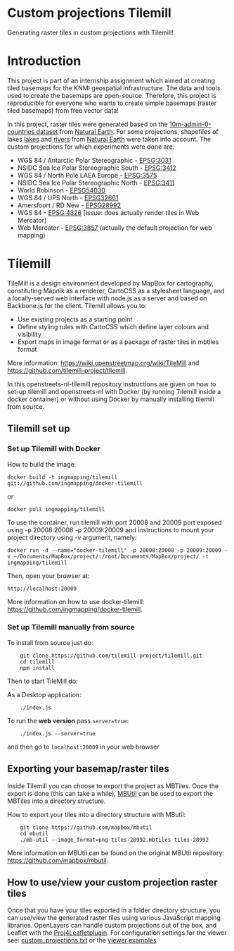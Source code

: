 # Custom projections Tilemill
Generating raster tiles in custom projections with Tilemill! 

# Introduction  

This project is part of an internship assignment which aimed at creating tiled basemaps for the KNMI geospatial infrastructure. The data and tools used to create the basemaps are open-source. Therefore, this project is reproducible for everyone who wants to create simple basemaps (raster tiled basemaps) from free vector data! 

In this project, raster tiles were generated based on the [10m-admin-0-countries dataset](http://mapbox-geodata.s3.amazonaws.com/natural-earth-1.4.0/cultural/10m-admin-0-countries.zip) from [Natural Earth](https://www.naturalearthdata.com/downloads/10m-cultural-vectors/10m-admin-0-countries/). For some projections, shapefiles of lakes [lakes](http://mapbox-geodata.s3.amazonaws.com/natural-earth-1.4.0/physical/10m-lakes.zip) and [rivers](http://mapbox-geodata.s3.amazonaws.com/natural-earth-1.4.0/physical/10m-rivers-lake-centerlines-scale-ranks.zip) from [Natural Earth](https://www.naturalearthdata.com) were taken into account. The custom projections for which experiments were done are:
* WGS 84 / Antarctic Polar Stereographic - [EPSG:3031](https://epsg.io/3031)
* NSIDC Sea Ice Polar Stereographic South - [EPSG:3412](https://epsg.io/3412)
* WGS 84 / North Pole LAEA Europe - [EPSG:3575](https://epsg.io/3575)
* NSIDC Sea Ice Polar Stereographic North - [EPSG:3411](https://epsg.io/3411)
* World Robinson - [EPSG54030](https://epsg.io/54030)
* WGS 84 / UPS North - [EPSG32661](https://epsg.io/32661)
* Amersfoort / RD New - [EPSG28992](https://epsg.io/28992)
* WGS 84 - [EPSG:4326](https://epsg.io/4326) [Issue: does actually render tiles in Web Mercator]
* Web Mercator - [EPSG:3857](https://epsg.io/3857) (actually the default projection for web mapping)

# Tilemill

TileMill is a design environment developed by MapBox for cartography, constituting Mapnik as a renderer, CartoCSS as a stylesheet language, and a locally-served web interface with node.js as a server and based on Backbone.js for the client. Tilemill allows you to:

* Use existing projects as a starting point 
* Define styling rules with CartoCSS which define layer colours and visibility
* Export maps in image format or as a package of raster tiles in mbtiles format

More information: https://wiki.openstreetmap.org/wiki/TileMill and https://github.com/tilemill-project/tilemill.

In this openstreets-nl-tilemill repository instructions are given on how to set-up tilemill and openstreets-nl with Docker (by running Tilemill inside a docker container) or without using Docker by manually installing tilemill from source.

## Tilemill set up

### Set up Tilemill with Docker 

How to build the image:

```
docker build -t ingmapping/tilemill git://github.com/ingmapping/docker-tilemill
```

or 

```
docker pull ingmapping/tilemill
```

To use the container, run tilemill with port 20008 and 20009 port exposed using -p 20008:20008 -p 20009:20009 and instructions to mount your project directory using -v argument, namely:

```
docker run -d --name="docker-tilemill" -p 20008:20008 -p 20009:20009 -v ~/Documents/MapBox/project/:/root/Documents/MapBox/project/ -t ingmapping/tilemill
```

Then, open your browser at:

```
http://localhost:20009
```

More information on how to use docker-tilemill: https://github.com/ingmapping/docker-tilemill. 

### Set up Tilemill manually from source

To install from source just do:
```
    git clone https://github.com/tilemill-project/tilemill.git
    cd tilemill
    npm install
```
Then to start TileMill do:

As a Desktop application:
```
    ./index.js 
```
To run the **web version** pass `server=true`: 
```
    ./index.js --server=true
```
and then go to `localhost:20009` in your web browser


## Exporting your basemap/raster tiles

Inside Tilemill you can choose to export the project as MBTiles. Once the export is done (this can take a while), [MBUtil](https://github.com/mapbox/mbutil) can be used to export the MBTiles into a directory structure.

How to export your tiles into a directory structure with MButil:

```
    git clone https://github.com/mapbox/mbutil
    cd mbutil
    ./mb-util --image_format=png tiles-28992.mbtiles tiles-28992
```
More information on MBUtil can be found on the original MBUtil repository: https://github.com/mapbox/mbutil. 

## How to use/view your custom projection raster tiles

Once that you have your tiles exported in a folder directory structure, you can use/view the generated raster tiles using various JavaScript mapping libraries. OpenLayers can handle custom projections out of the box, and Leaflet with the [Proj4Leafletplugin](https://kartena.github.io/Proj4Leaflet/). For configuration settings for the viewer see: [custom_projections.txt](https://github.com/ingmapping/custom-projections-tilemill/blob/master/custom_projections.txt) or the [viewer examples](https://github.com/ingmapping/custom-projections-tilemill/blob/master/viewers/)
